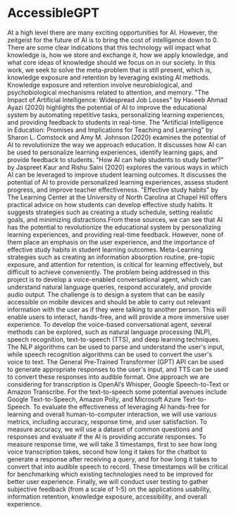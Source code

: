 # AccessibleGPT
At a high level there are many exciting opportunities for AI. However, the zeitgeist for the future
of AI is to bring the cost of intelligence down to 0. There are some clear indications that this
technology will impact what knowledge is, how we store and exchange it, how we apply
knowledge, and what core ideas of knowledge should we focus on in our society. In this work,
we seek to solve the meta-problem that is still present, which is, knowledge exposure and
retention by leveraging existing AI methods. Knowledge exposure and retention involve
neurobiological, and psychobiological mechanisms related to attention, and memory. "The
Impact of Artificial Intelligence: Widespread Job Losses" by Haseeb Ahmad Ayazi (2020)
highlights the potential of AI to improve the educational system by automating repetitive tasks,
personalizing learning experiences, and providing feedback to students in real-time. The
"Artificial Intelligence in Education: Promises and Implications for Teaching and Learning" by
Sharon L. Comstock and Amy M. Johnson (2020) examines the potential of AI to revolutionize
the way we approach education. It discusses how AI can be used to personalize learning
experiences, identify learning gaps, and provide feedback to students. "How AI can help
students to study better?" by Jaspreet Kaur and Rishu Saini (2020) explores the various ways in
which AI can be leveraged to improve student learning outcomes. It discusses the potential of AI
to provide personalized learning experiences, assess student progress, and improve teacher
effectiveness. "Effective study habits" by The Learning Center at the University of North
Carolina at Chapel Hill offers practical advice on how students can develop effective study
habits. It suggests strategies such as creating a study schedule, setting realistic goals, and
minimizing distractions.From these sources, we can see that AI has the potential to
revolutionize the educational system by personalizing learning experiences, and providing
real-time feedback. However, none of them place an emphasis on the user experience, and the
importance of effective study habits in student learning outcomes. Meta-Learning strategies
such as creating an information absorption routine, pre-topic exposure, and attention for
retention, is critical for learning effectively, but difficult to achieve conveniently. The problem
being addressed in this project is to develop a voice-enabled conversational agent, which can
understand natural language queries, respond accurately, and provide audio output. The
challenge is to design a system that can be easily accessible on mobile devices and should be
able to carry out relevant information with the user as if they were talking to another person.
This will enable users to interact, hands-free, and will provide a more immersive user
experience. To develop the voice-based conversational agent, several methods can be
explored, such as natural language processing (NLP), speech recognition, text-to-speech (TTS),
and deep learning techniques. The NLP algorithms can be used to parse and understand the
user's input, while speech recognition algorithms can be used to convert the user's voice to text.
The General Pre-Trained Transformer (GPT) API can be used to generate appropriate
responses to the user's input, and TTS can be used to convert these responses into audible
format. One approach we are considering for transcription is OpenAI’s Whisper, Google
Speech-to-Text or Amazon Transcribe. For the text-to-speech some potential avenues include
Google Text-to-Speech, Amazon Polly, and Microsoft Azure Text-to-Speech. To evaluate the
effectiveness of leveraging AI hands-free for learning and overall human-to-computer
interaction, we will use various metrics, including accuracy, response time, and user satisfaction.
To measure accuracy, we will use a dataset of common questions and responses and evaluate
if the AI is providing accurate responses. To measure response time, we will take 3 timestamps,
first to see how long voice transcription takes, second how long it takes for the chatbot to
generate a response after receiving a query, and for how long it takes to convert that into
audible speech to record. These timestamps will be critical for benchmarking which existing
technologies need to be improved for better user experience. Finally, we will conduct user
testing to gather subjective feedback (from a scale of 1-5) on the applications usability,
information retention, knowledge exposure, accessibility, and overall experience.

